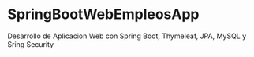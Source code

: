 # SpringBootWebEmpleosApp 
Desarrollo de Aplicacion Web con Spring Boot, Thymeleaf, JPA, MySQL y Sring Security
